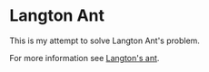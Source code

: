 # Langton Ant

This is my attempt to solve Langton Ant's problem.

For more information see [Langton's ant](https://en.wikipedia.org/wiki/Langton%27s_ant).